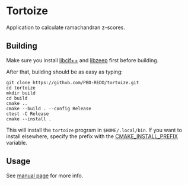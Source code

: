 Tortoize
========

Application to calculate ramachandran z-scores.

Building
--------

Make sure you install [libcif++](https://github.com/PDB-REDO/libcifpp) and [libzeep](https://github.com/mhekkel/libzeep) first before building.

After that, building should be as easy as typing:

```
git clone https://github.com/PBD-REDO/tortoize.git
cd tortoize
mkdir build
cd build
cmake ..
cmake --build . --config Release
ctest -C Release
cmake --install .
```

This will install the `tortoize` program in `$HOME/.local/bin`. If you want to
install elsewhere, specify the prefix with the [CMAKE_INSTALL_PREFIX](https://cmake.org/cmake/help/v3.21/variable/CMAKE_INSTALL_PREFIX.html) variable.

Usage
-----

See [manual page](doc/tortoize.pdf) for more info.
